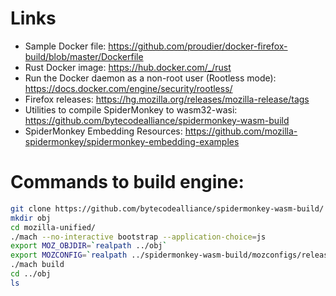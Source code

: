 
# Links
* Sample Docker file: https://github.com/proudier/docker-firefox-build/blob/master/Dockerfile
* Rust Docker image: https://hub.docker.com/_/rust
* Run the Docker daemon as a non-root user (Rootless mode): https://docs.docker.com/engine/security/rootless/
* Firefox releases: https://hg.mozilla.org/releases/mozilla-release/tags
* Utilities to compile SpiderMonkey to wasm32-wasi: https://github.com/bytecodealliance/spidermonkey-wasm-build
* SpiderMonkey Embedding Resources: https://github.com/mozilla-spidermonkey/spidermonkey-embedding-examples


# Commands to build engine:

```bash
git clone https://github.com/bytecodealliance/spidermonkey-wasm-build/
mkdir obj
cd mozilla-unified/
./mach --no-interactive bootstrap --application-choice=js
export MOZ_OBJDIR=`realpath ../obj`
export MOZCONFIG=`realpath ../spidermonkey-wasm-build/mozconfigs/release`
./mach build
cd ../obj
ls
```
